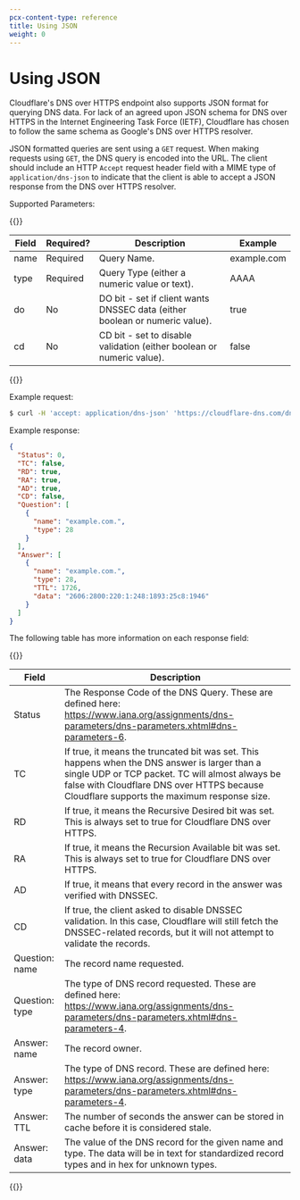 ```yaml
---
pcx-content-type: reference
title: Using JSON
weight: 0
---
```


# Using JSON

Cloudflare's DNS over HTTPS endpoint also supports JSON format for querying DNS data. For lack of an agreed upon JSON schema for DNS over HTTPS in the Internet Engineering Task Force (IETF), Cloudflare has chosen to follow the same schema as Google's DNS over HTTPS resolver.

JSON formatted queries are sent using a `GET` request. When making requests using `GET`, the DNS query is encoded into the URL. The client should include an HTTP `Accept` request header field with a MIME type of `application/dns-json` to indicate that the client is able to accept a JSON response from the DNS over HTTPS resolver.

Supported Parameters:

{{<table-wrap>}}

| Field              | Required?      | Description                                                                | Example |
| -------------------|----------------|----------------------------------------------------------------------------|---------------- |
| name               | Required       | Query Name.                                                                | example.com |
| type               | Required       | Query Type (either a numeric value or text).                               | AAAA |
| do                 | No             | DO bit - set if client wants DNSSEC data (either boolean or numeric value).| true |
| cd                 | No             | CD bit - set to disable validation (either boolean or numeric value).      | false |

{{</table-wrap>}}

Example request:

```sh
$ curl -H 'accept: application/dns-json' 'https://cloudflare-dns.com/dns-query?name=example.com&type=AAAA'
```

Example response:

```json
{
  "Status": 0,
  "TC": false,
  "RD": true,
  "RA": true,
  "AD": true,
  "CD": false,
  "Question": [
    {
      "name": "example.com.",
      "type": 28
    }
  ],
  "Answer": [
    {
      "name": "example.com.",
      "type": 28,
      "TTL": 1726,
      "data": "2606:2800:220:1:248:1893:25c8:1946"
    }
  ]
}
```

The following table has more information on each response field:

{{<table-wrap>}}

| Field          | Description |
| ---------------|----------------------------------- |
| Status         | The Response Code of the DNS Query. These are defined here: https://www.iana.org/assignments/dns-parameters/dns-parameters.xhtml#dns-parameters-6. |
| TC             | If true, it means the truncated bit was set. This happens when the DNS answer is larger than a single UDP or TCP packet. TC will almost always be false with Cloudflare DNS over HTTPS because Cloudflare supports the maximum response size. |
| RD             | If true, it means the Recursive Desired bit was set. This is always set to true for Cloudflare DNS over HTTPS. |
| RA             | If true, it means the Recursion Available bit was set. This is always set to true for Cloudflare DNS over HTTPS. |
| AD             | If true, it means that every record in the answer was verified with DNSSEC. |
| CD             | If true, the client asked to disable DNSSEC validation. In this case, Cloudflare will still fetch the DNSSEC-related records, but it will not attempt to validate the records. |
| Question: name | The record name requested. |
| Question: type | The type of DNS record requested. These are defined here: https://www.iana.org/assignments/dns-parameters/dns-parameters.xhtml#dns-parameters-4. |
| Answer: name   | The record owner. |
| Answer: type   | The type of DNS record. These are defined here: https://www.iana.org/assignments/dns-parameters/dns-parameters.xhtml#dns-parameters-4. |
| Answer: TTL    | The number of seconds the answer can be stored in cache before it is considered stale. |
| Answer: data   | The value of the DNS record for the given name and type. The data will be in text for standardized record types and in hex for unknown types. |

{{</table-wrap>}}
